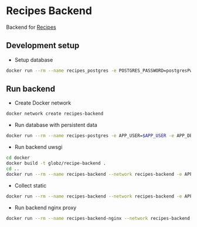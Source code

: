 # Recipes Backend

Backend for [Recipes](https://github.com/globz-eu/recipes)

## Development setup

* Setup database

```bash
docker run --rm --name recipes_postgres -e POSTGRES_PASSWORD=postgresPw -it -p 5432:5432 -v $PWD/init-user-db.sh:/docker-entrypoint-initdb.d/init-user-db.sh -d postgres
```

## Run backend

* Create Docker network

```bash
docker network create recipes-backend
```

* Run database with persistent data

```bash
docker run --rm --name recipes-postgres -e APP_USER=$APP_USER -e APP_DB=$APP_DB -e APP_TEST_DB=$APP_TEST_DB -e APP_USER_PASSWORD=$APP_USER_PASSWORD --network recipes-backend -p 5432:5432 -v $PWD/database:/var/lib/postgresql/data -d globz/postgres
```

* Run backend uwsgi

```bash
cd docker
docker build -t globz/recipe-backend .
cd ..
docker run --rm --name recipes-backend --network recipes-backend -e APP_USER=$APP_USER -e APP_DB=$APP_DB -e APP_TEST_DB=$APP_TEST_DB -e APP_USER_PASSWORD=$APP_USER_PASSWORD -p 3031:3031 globz/recipe-backend -r
```

* Collect static

```bash
docker run --rm --name recipes-backend --network recipes-backend -e APP_USER=$APP_USER -e APP_DB=$APP_DB -e APP_TEST_DB=$APP_TEST_DB -e APP_USER_PASSWORD=$APP_USER_PASSWORD -v $PWD/static:/usr/src/app/static -p 3031:3031 globz/recipe-backend -c
```

* Run backend nginx proxy

```bash
docker run --rm --name recipes-backend-nginx --network recipes-backend -p 8000:80 -e "APP_HOST=recipes-backend" -e "APP_PORT=3031" -e "APP_NAME=recipes-backend" -v $PWD/static:/usr/nginx/html/recipes-backend/static globz/nginx-uwsgi-gateway
```
